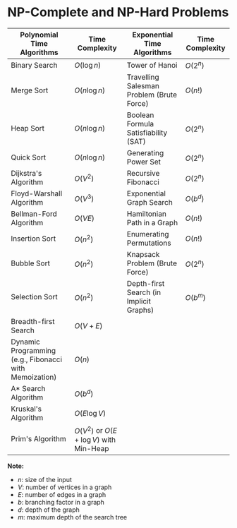 # NP-Complete and NP-Hard Problems

| Polynomial Time Algorithms | Time Complexity | Exponential Time Algorithms | Time Complexity |
|----------------------------|-------------------------|-----------------------------|-------------------------|
| Binary Search              | $O(\log n)$             | Tower of Hanoi              | $O(2^n)$                |
| Merge Sort                 | $O(n \log n)$           | Travelling Salesman Problem (Brute Force) | $O(n!)$  |
| Heap Sort                  | $O(n \log n)$           | Boolean Formula Satisfiability (SAT) | $O(2^n)$  |
| Quick Sort                 | $O(n \log n)$           | Generating Power Set        | $O(2^n)$                |
| Dijkstra's Algorithm       | $O(V^2)$                | Recursive Fibonacci         | $O(2^n)$                |
| Floyd-Warshall Algorithm   | $O(V^3)$                | Exponential Graph Search    | $O(b^d)$                |
| Bellman-Ford Algorithm     | $O(VE)$                 | Hamiltonian Path in a Graph | $O(n!)$                 |
| Insertion Sort             | $O(n^2)$                | Enumerating Permutations    | $O(n!)$                 |
| Bubble Sort                | $O(n^2)$                | Knapsack Problem (Brute Force) | $O(2^n)$            |
| Selection Sort             | $O(n^2)$                | Depth-first Search (in Implicit Graphs) | $O(b^m)$ |
| Breadth-first Search       | $O(V + E)$              |                             |                         |
| Dynamic Programming (e.g., Fibonacci with Memoization) | $O(n)$ |             |                         |
| A* Search Algorithm        | $O(b^d)$                |                             |                         |
| Kruskal's Algorithm        | $O(E \log V)$           |                             |                         |
| Prim's Algorithm           | $O(V^2)$ or $O(E + \log V)$ with Min-Heap |        |                         |

**Note:**

- $n$: size of the input
- $V$: number of vertices in a graph
- $E$: number of edges in a graph
- $b$: branching factor in a graph
- $d$: depth of the graph
- $m$: maximum depth of the search tree
